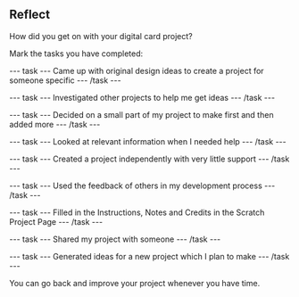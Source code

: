 ## Reflect
How did you get on with your digital card project?

Mark the tasks you have completed:

--- task ---
Came up with original design ideas to create a project for someone specific
--- /task ---

--- task ---
Investigated other projects to help me get ideas
--- /task ---

--- task ---
Decided on a small part of my project to make first and then added more
--- /task ---

--- task ---
Looked at relevant information when I needed help
--- /task ---

--- task ---
Created a project independently with very little support
--- /task ---

--- task ---
Used the feedback of others in my development process
--- /task ---

--- task ---
Filled in the Instructions, Notes and Credits in the Scratch Project Page
--- /task ---

--- task ---
Shared my project with someone
--- /task ---

--- task ---
Generated ideas for a new project which I plan to make
--- /task ---

You can go back and improve your project whenever you have time.
